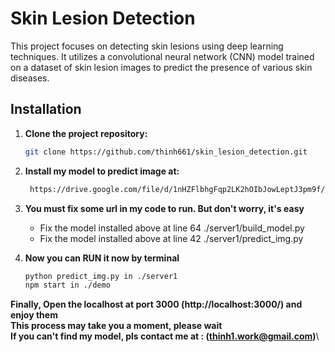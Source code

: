 # Skin Lesion Detection

This project focuses on detecting skin lesions using deep learning techniques. It utilizes a convolutional neural network (CNN) model trained on a dataset of skin lesion images to predict the presence of various skin diseases.

## Installation

1. **Clone the project repository:**
   
   ```bash
   git clone https://github.com/thinh661/skin_lesion_detection.git


2. **Install my model to predict image at:**

   ```bash
    https://drive.google.com/file/d/1nHZFlbhgFqp2LK2hOIbJowLeptJ3pm9f/view?usp=sharing

   
3. **You must fix some url in my code to run. But don't worry, it's easy**
   - Fix the model installed above at line 64 ./server1/build_model.py
   - Fix the model installed above at line 42 ./server1/predict_img.py
  

4. **Now you can RUN it now by terminal**
     ``` bash
     python predict_img.py in ./server1
     npm start in ./demo
**Finally, Open the localhost at port 3000 (http://localhost:3000/) and enjoy them**\
**This process may take you a moment, please wait**\
**If you can't find my model, pls contact me at : (thinh1.work@gmail.com)**\
